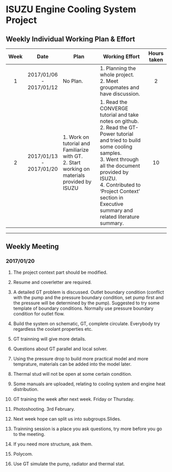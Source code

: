 # ISUZU Engine Cooling System Project

## Weekly Individual Working Plan & Effort 

| Week | Date | Plan | Working Effort | Hours taken |
| :-----------: | :---: | ---- | -------------- | :---: |
| 1 | 2017/01/06<br>-<br>2017/01/12 | No Plan. | 1. Planning the whole project.<br>2. Meet groupmates and have discussion. | 2 |
| 2 | 2017/01/13<br>-<br>2017/01/20 | 1. Work on tutorial and Familiarize with GT.<br>2. Start working on materials provided by ISUZU | 1. Read the CONVERGE tutorial and take notes on github.<br>2. Read the GT-Power tutorial and tried to build some cooling samples.<br>3. Went through all the document provided by ISUZU.<br>4. Contributed to ‘Project Context’ section in Executive summary and related literature summary. | 10 |

***

## Weekly Meeting

### 2017/01/20

1. The project context part should be modified.

2. Resume and coverletter are required.

3. A detailed GT problem is discussed. Outlet boundary condition (conflict with the pump and the pressure boundary condition, set pump first and the pressure will be determined by the pump). Suggested to try some template of boundary conditions. Normally use pressure boundary condition for outlet flow.

4. Build the system on schematic, GT, complete circulate. Everybody try regardless the coolant properties etc.

5. GT trainning will give more details.

6. Questions about GT parallel and local solver.

7. Using the pressure drop to build more practical model and more temprature, materials can be added into the model later.

8. Thermal stud will not be open at some certain condition.

9. Some manuals are uploaded, relating to cooling system and engine heat distribution.

10. GT training the week after next week. Friday or Thursday.

11. Photoshooting. 3rd February.

12. Next week hope can split us into subgroups.Slides.

13. Trainning session is a place you ask questions, try more before you go to the meeting.

14. If you need more structure, ask them.

15. Polycom.

16. Use GT simulate the pump, radiator and thermal stat.
